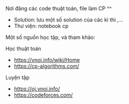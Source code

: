 Nơi đăng các code thuật toán, file làm CP ^^

- Solution: lưu một số solution của các kì thi ,...
- Thư viện: notebook cp

Một số nguồn học tập, và tham khảo:

Học thuật toán
- https://vnoi.info/wiki/Home
- https://cp-algorithms.com/

Luyện tập
- https://oj.vnoi.info/
- https://codeforces.com/
